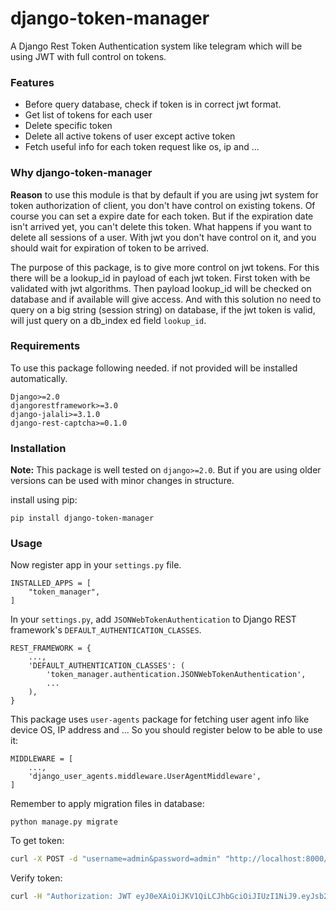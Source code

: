 # django-token-manager
A Django Rest Token Authentication system like telegram which will be using JWT with full control on tokens.


### Features
- Before query database, check if token is in correct jwt format.
- Get list of tokens for each user
- Delete specific token 
- Delete all active tokens of user except active token
- Fetch useful info for each token request like os, ip and ...

### Why django-token-manager
**Reason** to use this module is that by default if you are using jwt system for
token authorization of client, you don't have control on existing tokens.
Of course you can set a expire date for each token. But if the expiration date isn't arrived yet,
you can't delete this token. 
What happens if you want to delete all sessions of a user. With jwt you don't have control on it, and you 
should wait for expiration of token to be arrived.

The purpose of this package, is to give more control on jwt tokens. For this there will be a
lookup_id in payload of each jwt token. First token with be validated with jwt algorithms.
Then payload lookup_id will be checked on database and if available will give access.
And with this solution no need to query on a big string (session string) on database, 
if the jwt token is valid, will just query on a db_index ed field `lookup_id`.


### Requirements

To use this package following needed. if not provided will be installed automatically.
```
Django>=2.0
djangorestframework>=3.0
django-jalali>=3.1.0
django-rest-captcha>=0.1.0
```

### Installation

**Note:** This package is well tested on `django>=2.0`. But if you are using older versions can be
used with minor changes in structure.

install using pip:
```
pip install django-token-manager
```

### Usage
Now register app in your `settings.py` file.

```
INSTALLED_APPS = [
    "token_manager",
]
```


In your `settings.py`, add `JSONWebTokenAuthentication` to Django REST framework's `DEFAULT_AUTHENTICATION_CLASSES`.
```
REST_FRAMEWORK = {
    ...,
    'DEFAULT_AUTHENTICATION_CLASSES': (
        'token_manager.authentication.JSONWebTokenAuthentication',
        ...
    ),
}
```

This package uses `user-agents` package for fetching user agent info like device OS, IP address and ...
So you should register below to be able to use it:
```
MIDDLEWARE = [
    ...,
    'django_user_agents.middleware.UserAgentMiddleware',
]
```

Remember to apply migration files in database:
```
python manage.py migrate
```

To get token:
```bash
curl -X POST -d "username=admin&password=admin" "http://localhost:8000/token/get/"
```
Verify token:
```bash
curl -H "Authorization: JWT eyJ0eXAiOiJKV1QiLCJhbGciOiJIUzI1NiJ9.eyJsb29rdXBfaWQiOjUsInVzZXJfaWQiOjEsInVzZXJuYW1lIjoiYWRtaW4iLCJleHAiOjE1OTg1MjY4MjEsImVtYWlsIjoiIn0.l6JyGgAs_hBRejX1BpvA7PjubM2m89lV35PTVUBnV_I" "http://localhost:8000/token/manage/"
```

